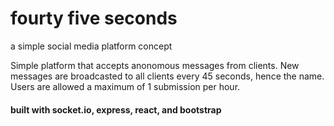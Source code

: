 # fourty five seconds
a simple social media platform concept

Simple platform that accepts anonomous messages from clients. New messages are broadcasted to all clients every 45 seconds, hence the name. Users are allowed a maximum of 1 submission per hour.

#### built with socket.io, express, react, and bootstrap
